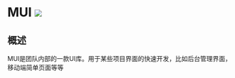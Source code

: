 MUI ![](http://7xl0rs.com1.z0.glb.clouddn.com/mui.jpg)
====

## 概述
MUI是团队内部的一款UI库。用于某些项目界面的快速开发，比如后台管理界面，移动端简单页面等等